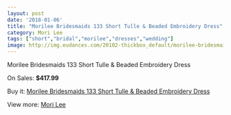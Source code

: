 ```yaml
---
layout: post
date: '2018-01-06'
title: "Morilee Bridesmaids 133 Short Tulle & Beaded Embroidery Dress"
category: Mori Lee
tags: ["short","bridal","morilee","dresses","wedding"]
image: http://img.eudances.com/20102-thickbox_default/morilee-bridesmaids-133-short-tulle-beaded-embroidery-dress.jpg
---
```

Morilee Bridesmaids 133 Short Tulle & Beaded Embroidery Dress

On Sales: **$417.99**
<a href="https://www.eudances.com/en/mori-lee/6020-morilee-bridesmaids-133-short-tulle-beaded-embroidery-dress.html"><amp-img layout="responsive" width="600" height="600" src="//img.eudances.com/20102-thickbox_default/morilee-bridesmaids-133-short-tulle-beaded-embroidery-dress.jpg" alt="Morilee Bridesmaids 133 Short Tulle & Beaded Embroidery Dress 0" /></a>
<a href="https://www.eudances.com/en/mori-lee/6020-morilee-bridesmaids-133-short-tulle-beaded-embroidery-dress.html"><amp-img layout="responsive" width="600" height="600" src="//img.eudances.com/20104-thickbox_default/morilee-bridesmaids-133-short-tulle-beaded-embroidery-dress.jpg" alt="Morilee Bridesmaids 133 Short Tulle & Beaded Embroidery Dress 1" /></a>
<a href="https://www.eudances.com/en/mori-lee/6020-morilee-bridesmaids-133-short-tulle-beaded-embroidery-dress.html"><amp-img layout="responsive" width="600" height="600" src="//img.eudances.com/20103-thickbox_default/morilee-bridesmaids-133-short-tulle-beaded-embroidery-dress.jpg" alt="Morilee Bridesmaids 133 Short Tulle & Beaded Embroidery Dress 2" /></a>

Buy it: [Morilee Bridesmaids 133 Short Tulle & Beaded Embroidery Dress](https://www.eudances.com/en/mori-lee/6020-morilee-bridesmaids-133-short-tulle-beaded-embroidery-dress.html "Morilee Bridesmaids 133 Short Tulle & Beaded Embroidery Dress")

View more: [Mori Lee](https://www.eudances.com/en/65-mori-lee "Mori Lee")